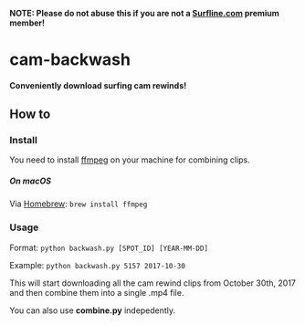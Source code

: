 **NOTE: Please do not abuse this if you are not a [Surfline.com](http://surfline.com "Surfline.com") premium member!**

# cam-backwash
####  Conveniently download surfing cam rewinds!

## How to

### Install

You need to install [ffmpeg](https://www.ffmpeg.org/ "ffmpeg") on your machine for combining clips.

##### On macOS
Via [Homebrew](https://brew.sh/ "Homebrew"):
`brew install ffmpeg`

### Usage

Format: `python backwash.py [SPOT_ID] [YEAR-MM-DD]`

Example: `python backwash.py 5157 2017-10-30`

This will start downloading all the cam rewind clips from October 30th, 2017 and then combine them into a single .mp4 file.

You can also use **combine.py** indepedently.
